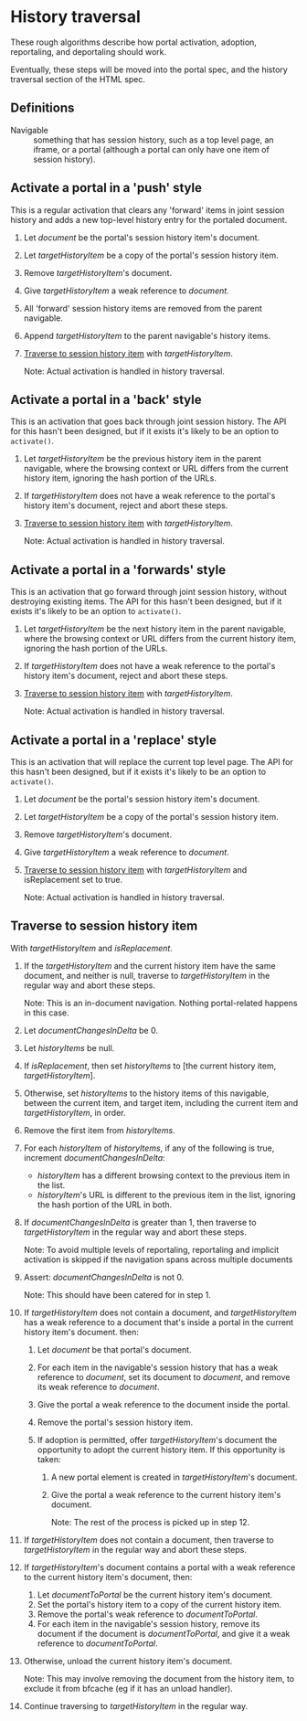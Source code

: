 # History traversal

These rough algorithms describe how portal activation, adoption, reportaling, and deportaling should work.

Eventually, these steps will be moved into the portal spec, and the history traversal section of the HTML spec.

## Definitions

<dl>
  <dt>Navigable</dt>
  <dd>something that has session history, such as a top level page, an iframe, or a portal (although a portal can only have one item of session history).</dd>
</dl>

## Activate a portal in a 'push' style

This is a regular activation that clears any 'forward' items in joint session history and adds a new top-level history entry for the portaled document.

1. Let _document_ be the portal's session history item's document.
1. Let _targetHistoryItem_ be a copy of the portal's session history item.
1. Remove _targetHistoryItem_'s document.
1. Give _targetHistoryItem_ a weak reference to _document_.
1. All 'forward' session history items are removed from the parent navigable.
1. Append _targetHistoryItem_ to the parent navigable's history items.
1. [Traverse to session history item](#traverse-to-session-history-item) with _targetHistoryItem_.

   Note: Actual activation is handled in history traversal.

## Activate a portal in a 'back' style

This is an activation that goes back through joint session history. The API for this hasn't been designed, but if it exists it's likely to be an option to `activate()`.

1. Let _targetHistoryItem_ be the previous history item in the parent navigable, where the browsing context or URL differs from the current history item, ignoring the hash portion of the URLs.
1. If _targetHistoryItem_ does not have a weak reference to the portal's history item's document, reject and abort these steps.
1. [Traverse to session history item](#traverse-to-session-history-item) with _targetHistoryItem_.

   Note: Actual activation is handled in history traversal.

## Activate a portal in a 'forwards' style

This is an activation that go forward through joint session history, without destroying existing items. The API for this hasn't been designed, but if it exists it's likely to be an option to `activate()`.

1. Let _targetHistoryItem_ be the next history item in the parent navigable, where the browsing context or URL differs from the current history item, ignoring the hash portion of the URLs.
1. If _targetHistoryItem_ does not have a weak reference to the portal's history item's document, reject and abort these steps.
1. [Traverse to session history item](#traverse-to-session-history-item) with _targetHistoryItem_.

   Note: Actual activation is handled in history traversal.

## Activate a portal in a 'replace' style

This is an activation that will replace the current top level page. The API for this hasn't been designed, but if it exists it's likely to be an option to `activate()`.

1. Let _document_ be the portal's session history item's document.
1. Let _targetHistoryItem_ be a copy of the portal's session history item.
1. Remove _targetHistoryItem_'s document.
1. Give _targetHistoryItem_ a weak reference to _document_.
1. [Traverse to session history item](#traverse-to-session-history-item) with _targetHistoryItem_ and isReplacement set to true.

   Note: Actual activation is handled in history traversal.

## Traverse to session history item

With _targetHistoryItem_ and _isReplacement_.

1. If the _targetHistoryItem_ and the current history item have the same document, and neither is null, traverse to _targetHistoryItem_ in the regular way and abort these steps.

   Note: This is an in-document navigation. Nothing portal-related happens in this case.

1. Let _documentChangesInDelta_ be 0.
1. Let _historyItems_ be null.
1. If _isReplacement_, then set _historyItems_ to [the current history item, _targetHistoryItem_].
1. Otherwise, set _historyItems_ to the history items of this navigable, between the current item, and target item, including the current item and _targetHistoryItem_, in order.
1. Remove the first item from _historyItems_.
1. For each _historyItem_ of _historyItems_, if any of the following is true, increment _documentChangesInDelta_:
   - _historyItem_ has a different browsing context to the previous item in the list.
   - _historyItem_'s URL is different to the previous item in the list, ignoring the hash portion of the URL in both.
1. If _documentChangesInDelta_ is greater than 1, then traverse to _targetHistoryItem_ in the regular way and abort these steps.

   Note: To avoid multiple levels of reportaling, reportaling and implicit activation is skipped if the navigation spans across multiple documents

1. Assert: _documentChangesInDelta_ is not 0.

   Note: This should have been catered for in step 1.

1. If _targetHistoryItem_ does not contain a document, and _targetHistoryItem_ has a weak reference to a document that's inside a portal in the current history item's document. then:

   1. Let _document_ be that portal's document.
   1. For each item in the navigable's session history that has a weak reference to _document_, set its document to _document_, and remove its weak reference to _document_.
   1. Give the portal a weak reference to the document inside the portal.
   1. Remove the portal's session history item.
   1. If adoption is permitted, offer _targetHistoryItem_'s document the opportunity to adopt the current history item. If this opportunity is taken:

      1. A new portal element is created in _targetHistoryItem_'s document.
      1. Give the portal a weak reference to the current history item's document.

         Note: The rest of the process is picked up in step 12.

1. If _targetHistoryItem_ does not contain a document, then traverse to _targetHistoryItem_ in the regular way and abort these steps.
1. If _targetHistoryItem_'s document contains a portal with a weak reference to the current history item's document, then:
   1. Let _documentToPortal_ be the current history item's document.
   1. Set the portal's history item to a copy of the current history item.
   1. Remove the portal's weak reference to _documentToPortal_.
   1. For each item in the navigable's session history, remove its document if the document is _documentToPortal_, and give it a weak reference to _documentToPortal_.
1. Otherwise, unload the current history item's document.

   Note: This may involve removing the document from the history item, to exclude it from bfcache (eg if it has an unload handler).

1. Continue traversing to _targetHistoryItem_ in the regular way.

